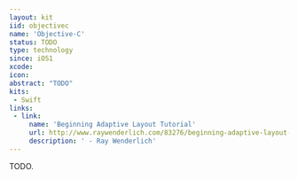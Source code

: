 ```yaml
---
layout: kit
iid: objectivec
name: 'Objective-C'
status: TODO
type: technology
since: iOS1
xcode:
icon: 
abstract: "TODO"
kits:
 - Swift
links:
 - link:
     name: 'Beginning Adaptive Layout Tutorial'
     url: http://www.raywenderlich.com/83276/beginning-adaptive-layout-tutorial
     description: ' - Ray Wenderlich'
---
```


TODO.